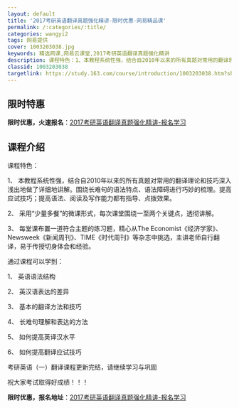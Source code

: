 ```yaml
---
layout: default
title: '2017考研英语翻译真题强化精讲-限时优惠-网易精品课'
permalink: /:categories/:title/
categories: wangyi2
tags: 网易提供
cover: 1003203038.jpg
keywords: 精选网课,网易云课堂,2017考研英语翻译真题强化精讲
description: 课程特色：1、本教程系统性强，结合自2010年以来的所有真题对常用的翻译理论和技巧深入浅出地做了详细地讲解。围绕长难句的
classid: 1003203038
targetlink: https://study.163.com/course/introduction/1003203038.htm?share=1&shareId=1025206652&utm_campaign=share&utm_medium=iphoneShare&utm_source=&utm_u=1025206652
---
```


## 限时特惠

**限时优惠，火速报名**：[2017考研英语翻译真题强化精讲-报名学习](https://study.163.com/course/introduction/1003203038.htm?share=1&shareId=1025206652&utm_campaign=share&utm_medium=iphoneShare&utm_source=&utm_u=1025206652)

## 课程介绍

课程特色：

1、	本教程系统性强，结合自2010年以来的所有真题对常用的翻译理论和技巧深入浅出地做了详细地讲解。围绕长难句的语法特点、语法障碍进行巧妙的梳理。提高应试技巧；提高语法、阅读及写作能力都有指导、点拨效果。

2、	采用“少量多餐”的微课形式，每次课堂围绕一至两个关键点，透彻讲解。

3、	每堂课布置一道符合主题的练习题，精心从The Economist《经济学家》、Newsweek《新闻周刊》、TIME《时代周刊》等杂志中挑选，主讲老师自行翻译，易于传授切身体会和经验。



通过课程可以学到：

1、	英语语法结构

2、	英汉语表达的差异

3、	基本的翻译方法和技巧

4、	长难句理解和表达的方法

5、	如何提高英译汉水平

6、	如何提高翻译应试技巧



考研英语（一）翻译课程更新完结，请继续学习与巩固



祝大家考试取得好成绩！！！

**限时优惠，报名地址**：[2017考研英语翻译真题强化精讲-报名学习](https://study.163.com/course/introduction/1003203038.htm?share=1&shareId=1025206652&utm_campaign=share&utm_medium=iphoneShare&utm_source=&utm_u=1025206652)

